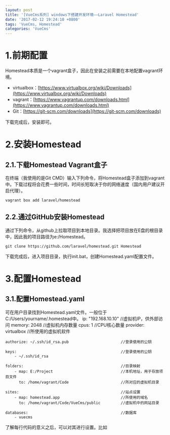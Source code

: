 ```yaml
---
layout: post
title: '[VueCms系列] windows下搭建开发环境——Laravel Homestead'
date: '2017-02-12 19:24:10 +0800'
tags: 'VueCms, Homestead'
categories: 'VueCms'
---
```

# 1.前期配置
Homestead本质是一个vagrant盒子，因此在安装之前需要在本地配置vagrant环境。

* virtualbox：[https://www.virtualbox.org/wiki/Downloads](https://www.virtualbox.org/wiki/Downloads)
* vagrant：[https://www.vagrantup.com/downloads.html](https://www.vagrantup.com/downloads.html)
* Git：[https://git-scm.com/downloads](https://git-scm.com/downloads)

下载完成后，安装即可。

# 2.安装Homestead
## 2.1.下载Homestead Vagrant盒子
在终端（我使用的是Git CMD）输入下列命令，将Homestead盒子添加到vagrant中。下载过程将会花费一些时间，时间长短取决于你的网络速度（国内用户建议开启代理）。

    vagrant box add laravel/homestead

## 2.2.通过GitHub安装Homestead
通过下列命令，从github上拉取项目到本地目录。我选择把项目放在E盘的根目录中，因此我的项目路径为e:/Homestead。

    git clone https://github.com/laravel/homestead.git Homestead

下载完成后，进入项目目录，执行init.bat，创建Homestead.yaml配置文件。

# 3.配置Homestead
## 3.1.配置Homestead.yaml
可在用户目录找到Homestead.yaml文件。一般位于C:/Users/yourname/.homestead中。
    ip: "192.168.10.10"                                //虚拟机IP，供外部访问
    memory: 2048                                       //虚拟机内存数量
    cpus: 1											   //CPU核心数量
    provider: virtualbox                               //所使用的虚拟机软件
 
    authorize: ~/.ssh/id_rsa.pub                       //登录使用的公钥
 
    keys:                                              //登录使用的公钥
        - ~/.ssh/id_rsa

    folders:                                           //目录映射
        - map: E:/Project                              //本机地址，用于存放项目文件
	      to: /home/vagrant/Code                       //所对应的虚拟机目录

    sites:                                             //站点设置
        - map: homestead.app                           //所使用的域名
          to: /home/vagrant/Code/VueCms/public         //虚拟机中的网站目录

    databases:                                         //数据库
        - vuecms
了解每行代码的意义之后，可以对其进行设置。比如